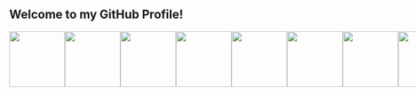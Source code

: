 ## Welcome to my GitHub Profile!
<div style="display: flex; justify-content: space-between;">
<img src="https://cdn.jsdelivr.net/gh/devicons/devicon@latest/icons/javascript/javascript-original.svg" width="100"/>
<img src="https://cdn.jsdelivr.net/gh/devicons/devicon@latest/icons/python/python-original-wordmark.svg" width="100"/>
<img src="https://cdn.jsdelivr.net/gh/devicons/devicon@latest/icons/php/php-original.svg" width="100"/>
<img src="https://cdn.jsdelivr.net/gh/devicons/devicon@latest/icons/csharp/csharp-original.svg" width="100"/>
<img src="https://cdn.jsdelivr.net/gh/devicons/devicon@latest/icons/react/react-original-wordmark.svg" width="100"/>
<img src="https://cdn.jsdelivr.net/gh/devicons/devicon@latest/icons/azuresqldatabase/azuresqldatabase-original.svg" width="100"/>
<img src="https://cdn.jsdelivr.net/gh/devicons/devicon@latest/icons/postgresql/postgresql-original-wordmark.svg" width="100"/>
<img src="https://cdn.jsdelivr.net/gh/devicons/devicon@latest/icons/mysql/mysql-original-wordmark.svg" width="100"/>
<img src="https://cdn.jsdelivr.net/gh/devicons/devicon@latest/icons/mongodb/mongodb-original-wordmark.svg" width="100"/>
<img src="https://cdn.jsdelivr.net/gh/devicons/devicon@latest/icons/mongoose/mongoose-original-wordmark.svg" width="100"/>
<img src="https://cdn.jsdelivr.net/gh/devicons/devicon@latest/icons/html5/html5-original-wordmark.svg" width="100"/>
<img src="https://cdn.jsdelivr.net/gh/devicons/devicon@latest/icons/css3/css3-original-wordmark.svg" width="100"/>
<img src="https://cdn.jsdelivr.net/gh/devicons/devicon@latest/icons/typescript/typescript-original.svg" width="100"/>
<img src="https://cdn.jsdelivr.net/gh/devicons/devicon@latest/icons/express/express-original-wordmark.svg" width="100"/>
<img src="https://cdn.jsdelivr.net/gh/devicons/devicon@latest/icons/dotnetcore/dotnetcore-original.svg" width="100"/>
<img src="https://cdn.jsdelivr.net/gh/devicons/devicon@latest/icons/laravel/laravel-original-wordmark.svg" width="100"/>
<img src="https://cdn.jsdelivr.net/gh/devicons/devicon@latest/icons/jquery/jquery-plain-wordmark.svg" width="100"/>
<img src="https://cdn.jsdelivr.net/gh/devicons/devicon@latest/icons/tailwindcss/tailwindcss-original-wordmark.svg" width="100"/>
<img src="https://cdn.jsdelivr.net/gh/devicons/devicon@latest/icons/amazonwebservices/amazonwebservices-plain-wordmark.svg" width="100"/>
<img src="https://cdn.jsdelivr.net/gh/devicons/devicon@latest/icons/wordpress/wordpress-original.svg" width="100"/>
<img src="https://cdn.jsdelivr.net/gh/devicons/devicon@latest/icons/postman/postman-original-wordmark.svg" width="100"/>
</div>
